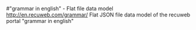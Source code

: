 #"grammar in english" - Flat file data model
http://en.recuweb.com/grammar/
Flat JSON file data model of the recuweb portal "grammar in english"
